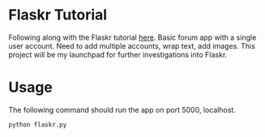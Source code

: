 Flaskr Tutorial
===============

Following along with the Flaskr tutorial [here](http://flask.pocoo.org/docs/0.10/tutorial/).
Basic forum app with a single user account. Need to add multiple accounts, wrap text, add images. This project will be my launchpad for further investigations into Flaskr. 

Usage
=====
The following command should run the app on port 5000, localhost.

    python flaskr.py